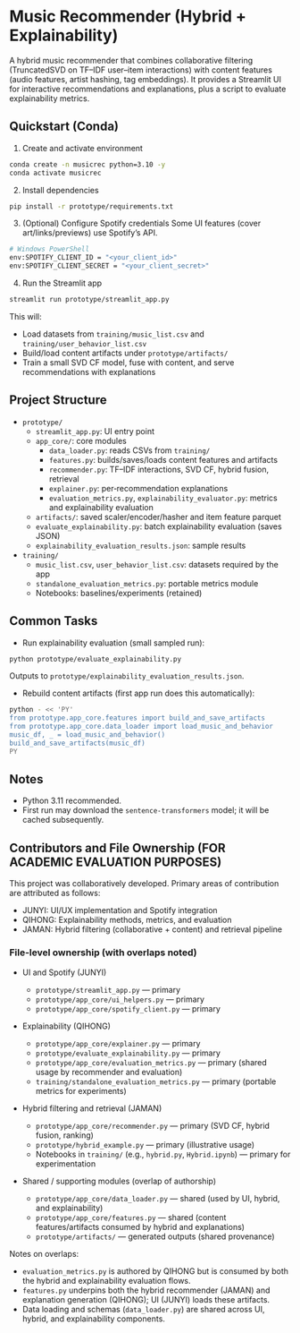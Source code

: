 # Music Recommender (Hybrid + Explainability)

A hybrid music recommender that combines collaborative filtering (TruncatedSVD on TF–IDF user–item interactions) with content features (audio features, artist hashing, tag embeddings). It provides a Streamlit UI for interactive recommendations and explanations, plus a script to evaluate explainability metrics.

## Quickstart (Conda)

1) Create and activate environment
```bash
conda create -n musicrec python=3.10 -y
conda activate musicrec
```

2) Install dependencies
```bash
pip install -r prototype/requirements.txt
```

3) (Optional) Configure Spotify credentials
Some UI features (cover art/links/previews) use Spotify’s API.
```bash
# Windows PowerShell
env:SPOTIFY_CLIENT_ID = "<your_client_id>"
env:SPOTIFY_CLIENT_SECRET = "<your_client_secret>"
```

4) Run the Streamlit app
```bash
streamlit run prototype/streamlit_app.py
```
This will:
- Load datasets from `training/music_list.csv` and `training/user_behavior_list.csv`
- Build/load content artifacts under `prototype/artifacts/`
- Train a small SVD CF model, fuse with content, and serve recommendations with explanations

## Project Structure
- `prototype/`
  - `streamlit_app.py`: UI entry point
  - `app_core/`: core modules
    - `data_loader.py`: reads CSVs from `training/`
    - `features.py`: builds/saves/loads content features and artifacts
    - `recommender.py`: TF–IDF interactions, SVD CF, hybrid fusion, retrieval
    - `explainer.py`: per‑recommendation explanations
    - `evaluation_metrics.py`, `explainability_evaluator.py`: metrics and explainability evaluation
  - `artifacts/`: saved scaler/encoder/hasher and item feature parquet
  - `evaluate_explainability.py`: batch explainability evaluation (saves JSON)
  - `explainability_evaluation_results.json`: sample results
- `training/`
  - `music_list.csv`, `user_behavior_list.csv`: datasets required by the app
  - `standalone_evaluation_metrics.py`: portable metrics module
  - Notebooks: baselines/experiments (retained)

## Common Tasks

- Run explainability evaluation (small sampled run):
```bash
python prototype/evaluate_explainability.py
```
Outputs to `prototype/explainability_evaluation_results.json`.

- Rebuild content artifacts (first app run does this automatically):
```bash
python - << 'PY'
from prototype.app_core.features import build_and_save_artifacts
from prototype.app_core.data_loader import load_music_and_behavior
music_df, _ = load_music_and_behavior()
build_and_save_artifacts(music_df)
PY
```

## Notes
- Python 3.11 recommended.
- First run may download the `sentence-transformers` model; it will be cached subsequently.

## Contributors and File Ownership (FOR ACADEMIC EVALUATION PURPOSES)

This project was collaboratively developed. Primary areas of contribution are attributed as follows:

- JUNYI: UI/UX implementation and Spotify integration
- QIHONG: Explainability methods, metrics, and evaluation
- JAMAN: Hybrid filtering (collaborative + content) and retrieval pipeline

### File-level ownership (with overlaps noted)

- UI and Spotify (JUNYI)
  - `prototype/streamlit_app.py` — primary
  - `prototype/app_core/ui_helpers.py` — primary
  - `prototype/app_core/spotify_client.py` — primary

- Explainability (QIHONG)
  - `prototype/app_core/explainer.py` — primary
  - `prototype/evaluate_explainability.py` — primary
  - `prototype/app_core/evaluation_metrics.py` — primary (shared usage by recommender and evaluation)
  - `training/standalone_evaluation_metrics.py` — primary (portable metrics for experiments)

- Hybrid filtering and retrieval (JAMAN)
  - `prototype/app_core/recommender.py` — primary (SVD CF, hybrid fusion, ranking)
  - `prototype/hybrid_example.py` — primary (illustrative usage)
  - Notebooks in `training/` (e.g., `hybrid.py`, `Hybrid.ipynb`) — primary for experimentation

- Shared / supporting modules (overlap of authorship)
  - `prototype/app_core/data_loader.py` — shared (used by UI, hybrid, and explainability)
  - `prototype/app_core/features.py` — shared (content features/artifacts consumed by hybrid and explanations)
  - `prototype/artifacts/` — generated outputs (shared provenance)

Notes on overlaps:
- `evaluation_metrics.py` is authored by QIHONG but is consumed by both the hybrid and explainability evaluation flows.
- `features.py` underpins both the hybrid recommender (JAMAN) and explanation generation (QIHONG); UI (JUNYI) loads these artifacts.
- Data loading and schemas (`data_loader.py`) are shared across UI, hybrid, and explainability components.